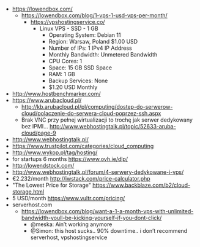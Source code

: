 - https://lowendbox.com/
  - https://lowendbox.com/blog/1-vps-1-usd-vps-per-month/
    - https://vpshostingservice.co/
      - Linux VPS - SSD - 1 GB
        - Operating System: Debian 11
        - Region: Warsaw, Poland $1.00 USD
        - Number of IPs: 1 IPv4 IP Address
        - Monthly Bandwidth: Unmetered Bandwidth
        - CPU Cores: 1
        - Space: 15 GB SSD Space
        - RAM: 1 GB
        - Backup Services: None
        - $1.20 USD Monthly
- http://www.hostbenchmarker.com/
- https://www.arubacloud.pl/
  - http://kb.arubacloud.pl/pl/computing/dostep-do-serwerow-cloud/polaczenie-do-serwera-cloud-poprzez-ssh.aspx
  - Brak VNC przy pełnej wirtualizacji to trochę jak serwer dedykowany bez IPMI... http://www.webhostingtalk.pl/topic/52633-aruba-cloud/page-9
- http://www.webhostingtalk.pl/
- https://www.trustpilot.com/categories/cloud_computing
- http://www.wykop.pl/tag/hosting/
- for startups 6 months https://www.ovh.ie/dlp/
- http://lowendstock.com/
- http://www.webhostingtalk.pl/forum/4-serwery-dedykowane-i-vps/
- €2.232/month http://iwstack.com/price-calculator.php
- "The Lowest Price for Storage" https://www.backblaze.com/b2/cloud-storage.html
- 5 USD/month https://www.vultr.com/pricing/
- serverhost.com
  - https://lowendbox.com/blog/want-a-1-a-month-vps-with-unlimited-bandwidth-youll-be-kicking-yourself-if-you-dont-click/
    - @meska: Ain’t working anymore
    - @Simon: this host sucks.. 90% downtime.. i don’t recommend serverhost, vpshostingservice
